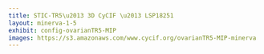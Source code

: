 ```yaml
---
title: STIC-TR5\u2013 3D CyCIF \u2013 LSP18251
layout: minerva-1-5
exhibit: config-ovarianTR5-MIP
images: https://s3.amazonaws.com/www.cycif.org/ovarianTR5-MIP-minerva
---
```

